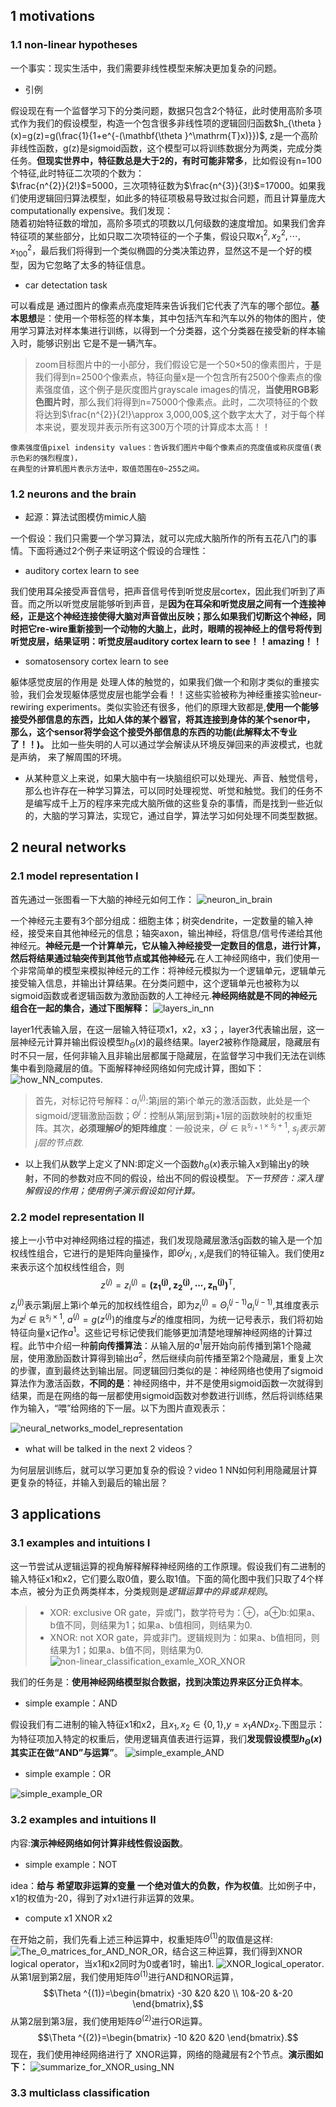 ## 1 motivations
### 1.1 non-linear hypotheses
一个事实：现实生活中，我们需要非线性模型来解决更加复杂的问题。
+ 引例

假设现在有一个监督学习下的分类问题，数据只包含2个特征，此时使用高阶多项式作为我们的假设模型，构造一个包含很多非线性项的逻辑回归函数$h_{\theta }(x)=g(z)=g(\frac{1}{1+e^{-(\mathbf{\theta }^\mathrm{T}x)}})$,
z是一个高阶非线性函数，g(z)是sigmoid函数，这个模型可以将训练数据分为两类，完成分类任务。**但现实世界中，特征数总是大于2的，有时可能非常多**，比如假设有n=100个特征,此时特征二次项的个数为：<br>
$\frac{n^{2}}{2!}$=5000，三次项特征数为$\frac{n^{3}}{3!}$=17000。如果我们使用逻辑回归算法模型，如此多的特征项极易导致过拟合问题，而且计算量庞大computationally expensive。我们发现：<br>
随着初始特征数的增加，高阶多项式的项数以几何级数的速度增加。如果我们舍弃特征项的某些部分，比如只取二次项特征的一个子集，假设只取$x_{1}^{2},x_{2}^{2},\cdots ,x_{100}^{2}$，最后我们将得到一个类似椭圆的分类决策边界，显然这不是一个好的模型，因为它忽略了太多的特征信息。
+ car detectation task

可以看成是 通过图片的像素点亮度矩阵来告诉我们它代表了汽车的哪个部位。**基本思想**是：使用一个带标签的样本集，其中包括汽车和汽车以外的物体的图片，使用学习算法对样本集进行训练，以得到一个分类器，这个分类器在接受新的样本输入时，能够识别出 它是不是一辆汽车。
> zoom目标图片中的一小部分，我们假设它是一个50×50的像素图片，于是我们得到n=2500个像素点，特征向量x是一个包含所有2500个像素点的像素强度值，这个例子是灰度图片grayscale images的情况，**当使用RGB彩色图片时**，那么我们将得到n=75000个像素点。此时，二次项特征的个数将达到$\frac{n^{2}}{2!}\approx 3,000,00$,这个数字太大了，对于每个样本来说，要发现并表示所有这300万个项的计算成本太高！！
```
像素强度值pixel indensity values：告诉我们图片中每个像素点的亮度值或称灰度值(表示色彩的强烈程度)，
在典型的计算机图片表示方法中，取值范围在0~255之间。
```
### 1.2 neurons and the brain
+ 起源：算法试图模仿mimic人脑

一个假设：我们只需要一个学习算法，就可以完成大脑所作的所有五花八门的事情。下面将通过2个例子来证明这个假设的合理性：
+ auditory cortex learn to see

我们使用耳朵接受声音信号，把声音信号传到听觉皮层cortex，因此我们听到了声音。而之所以听觉皮层能够听到声音，是**因为在耳朵和听觉皮层之间有一个连接神经，正是这个神经连接使得大脑对声音做出反映；那么如果我们切断这个神经，同时把它re-wire重新接到一个动物的大脑上，此时，眼睛的视神经上的信号将传到听觉皮层，结果证明：听觉皮层auditory cortex learn to see！！amazing！！**

+ somatosensory cortex learn to see

躯体感觉皮层的作用是 处理人体的触觉的，如果我们做一个和刚才类似的重接实验，我们会发现躯体感觉皮层也能学会看！！这些实验被称为神经重接实验neur-rewiring experiments。类似实验还有很多，他们的原理大致都是,**使用一个能够接受外部信息的东西，比如人体的某个器官，将其连接到身体的某个senor中，
那么，这个sensor将学会这个接受外部信息的东西的功能(此解释太不专业了！！)。** 比如一些失明的人可以通过学会解读从环境反弹回来的声波模式，也就是声纳，
来了解周围的环境。

+ 从某种意义上来说，如果大脑中有一块脑组织可以处理光、声音、触觉信号，那么也许存在一种学习算法，可以同时处理视觉、听觉和触觉。我们的任务不是编写成千上万的程序来完成大脑所做的这些复杂的事情，而是找到一些近似的，大脑的学习算法，实现它，通过自学，算法学习如何处理不同类型数据。
## 2 neural networks
### 2.1 model representation Ⅰ
首先通过一张图看一下大脑的神经元如何工作：
![neuron_in_brain](https://github.com/Vita112/machine_learning/blob/master/machine_learning%20from%20stanford%20by%20Andrew%20Ng/img/neuron_in_brain.png)

一个神经元主要有3个部分组成：细胞主体；树突dendrite，一定数量的输入神经，接受来自其他神经元的信息；轴突axon，输出神经，将信息/信号传递给其他神经元。**神经元是一个计算单元，它从输入神经接受一定数目的信息，进行计算，然后将结果通过轴突传到其他节点或其他神经元**.在人工神经网络中，我们使用一个非常简单的模型来模拟神经元的工作：将神经元模拟为一个逻辑单元，逻辑单元接受输入信息，并输出计算结果。在分类问题中，这个逻辑单元也被称为以sigmoid函数或者逻辑函数为激励函数的人工神经元.**神经网络就是不同的神经元组合在一起的集合，通过下图解释：**
![layers_in_nn](https://github.com/Vita112/machine_learning/blob/master/machine_learning%20from%20stanford%20by%20Andrew%20Ng/img/layers_in_nn.png)

layer1代表输入层，在这一层输入特征项x1，x2，x3；，layer3代表输出层，这一层神经元计算并输出假设模型$h_{\Theta }(x)$的最终结果。layer2被称作隐藏层，隐藏层有时不只一层，任何非输入且非输出层都属于隐藏层，在监督学习中我们无法在训练集中看到隐藏层的值。下面解释神经网络如何完成计算，图如下：
![how_NN_computes.](https://github.com/Vita112/machine_learning/blob/master/machine_learning%20from%20stanford%20by%20Andrew%20Ng/img/how_NN_computes.png)
> 首先，对标记符号解释：$a_{i}^{(j)}$:第j层的第i个单元的激活函数，此处是一个sigmoid/逻辑激励函数；$\Theta ^{j}$：控制从第j层到第j+1层的函数映射的权重矩阵。其次，**必须理解$\Theta ^{j}$的矩阵维度**：一般说来，$\Theta ^{j}\in \mathbb{R}^{s_{j+1}\times s_{j}+1}$, $s_{j}表示第j层的节点数$.

+ 以上我们从数学上定义了NN:即定义一个函数$h_{\Theta }(x)$表示输入x到输出y的映射，不同的参数对应不同的假设，给出不同的假设模型。*下一节预告：深入理解假设的作用；使用例子演示假设如何计算。*
### 2.2 model representation Ⅱ
接上一小节中对神经网络过程的描述，我们发现隐藏层激活g函数的输入是一个加权线性组合，它进行的是矩阵向量操作，即$\Theta ^{j}x_{i}$ , $x_i$是我们的特征输入。我们使用z来表示这个加权线性组合，则
$$z^{(j)}=z_{i}^{(j)}=\mathbf{\left (z_{1}^{(j)},z_{2}^{(j)},\cdots ,z_{n}^{(j)}\right )}^\mathrm{T},$$
$z_{i}^{(j)}$表示第j层上第i个单元的加权线性组合，即为$z_{i}^{(j)}=\Theta _{i}^{(j-1)}a_{i}^{(j-1)}$,其维度表示为$z ^{j}\in \mathbb{R}^{s_{j}\times 1}$, $a^{(j)}=g(z^{(j)})$的维度与$z ^{j}$的维度相同，为统一记号表示，我们将初始特征向量x记作$a^{1}$。这些记号标记使我们能够更加清楚地理解神经网络的计算过程。此节中介绍一种**前向传播算法**：从输入层的$a^{1}$层开始向前传播到第1个隐藏层，使用激励函数计算得到输出$a^{2}$，然后继续向前传播至第2个隐藏层，重复上次的步骤，直到最终达到输出层。同逻辑回归类似的是：神经网络也使用了sigmoid算法作为激活函数，**不同的是**：神经网络中，并不是使用sigmoid函数一次就得到结果，而是在网络的每一层都使用sigmoid函数对参数进行训练，然后将训练结果作为输入，“喂”给网络的下一层。以下为图片直观表示：

![neural_networks_model_representation](https://github.com/Vita112/machine_learning/blob/master/machine_learning%20from%20stanford%20by%20Andrew%20Ng/img/neural_networks_model_representation.png)
+ what will be talked in the next 2 videos？

为何层层训练后，就可以学习更加复杂的假设？video 1
NN如何利用隐藏层计算更复杂的特征，并输入到最后的输出层？<br>

## 3 applications
### 3.1 examples and intuitions Ⅰ
这一节尝试从逻辑运算的视角解释解释神经网络的工作原理。假设我们有二进制的输入特征x1和x2，它们要么取0值，要么取1值。下面的简化图中我们只取了4个样本点，被分为正负两类样本，分类规则是*逻辑运算中的异或非规则*。
>+ XOR: exclusive OR gate，异或门，数学符号为：⊕，a⊕b:如果a、b值不同，则结果为1；如果a、b值相同，则结果为0.
>+ XNOR: not XOR gate，异或非门。逻辑规则为：如果a、b值相同，则结果为1；如果a、b值不同，则结果为0.
![non-linear_classification_examle_XOR_XNOR](https://github.com/Vita112/machine_learning/blob/master/machine_learning%20from%20stanford%20by%20Andrew%20Ng/img/non-linear_classification_examle_XOR_XNOR.png)

我们的任务是：**使用神经网络模型拟合数据，找到决策边界来区分正负样本**。
+ simple example：AND

假设我们有二进制的输入特征x1和x2，且$x_{1},x_{2}\in \{{0,1}\}$,$y=x_{1} AND x_{2}$.下图显示：为特征项加入特定的权重后，使用逻辑真值表进行运算，我们**发现假设模型$h_{\Theta }(x)$其实正在做“AND”与运算”**。
![simple_example_AND](https://github.com/Vita112/machine_learning/blob/master/machine_learning%20from%20stanford%20by%20Andrew%20Ng/img/simple_example_AND.png)
+ simple example：OR

![simple_example_OR](https://github.com/Vita112/machine_learning/blob/master/machine_learning%20from%20stanford%20by%20Andrew%20Ng/img/simple_example_OR.png)
### 3.2 examples and intuitions Ⅱ
内容:**演示神经网络如何计算非线性假设函数**。
+ simple example：NOT

idea：**给与 希望取非运算的变量 一个绝对值大的负数，作为权值**。比如例子中，x1的权值为-20，得到了对x1进行非运算的效果。
+ compute x1 XNOR x2

在开始之前，我们先看上述三种运算中，权重矩阵$\Theta ^{(1)}$的取值是这样:
![The_Θ_matrices_for_AND_NOR_OR](https://github.com/Vita112/machine_learning/blob/master/machine_learning%20from%20stanford%20by%20Andrew%20Ng/img/The_%CE%98_matrices_for_AND_NOR_OR.png)，结合这三种运算，我们得到XNOR logical operator，当x1和x2同时为0或者1时，输出1.
![XNOR_logical_operator](https://github.com/Vita112/machine_learning/blob/master/machine_learning%20from%20stanford%20by%20Andrew%20Ng/img/XNOR_logical_operator.png).从第1层到第2层，我们使用矩阵$\Theta ^{(1)}$进行AND和NOR运算，
$$\Theta ^{(1)}=\begin{bmatrix}
-30 &20  &20 \\ 
 10&-20  &-20 
\end{bmatrix},$$
从第2层到第3层，我们使用矩阵$\Theta ^{(2)}$进行OR运算。
$$\Theta ^{(2)}=\begin{bmatrix}
-10 &20  &20 
\end{bmatrix}.$$
现在，我们使用神经网络进行了 XNOR运算，网络的隐藏层有2个节点。**演示图如下：**
![summarize_for_XNOR_using_NN](https://github.com/Vita112/machine_learning/blob/master/machine_learning%20from%20stanford%20by%20Andrew%20Ng/img/summarize_for_XNOR_using_NN.png)

### 3.3 multiclass classification
